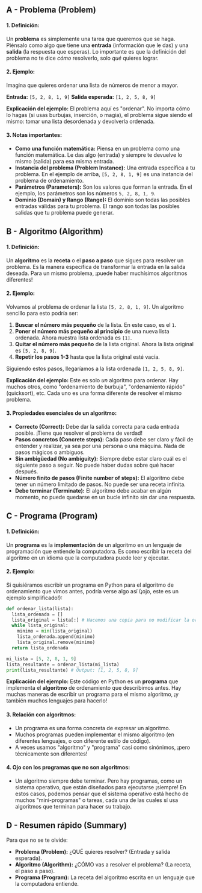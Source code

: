 ## A - Problema (Problem)

#### 1. **Definición:**

Un **problema** es simplemente una tarea que queremos que se haga. Piénsalo como algo que tiene una **entrada** (información que le das) y una **salida** (la respuesta que esperas). Lo importante es que la definición del problema no te dice _cómo_ resolverlo, solo _qué_ quieres lograr.

#### 2. **Ejemplo:**

Imagina que quieres ordenar una lista de números de menor a mayor.

**Entrada:** `[5, 2, 8, 1, 9]`
**Salida esperada:** `[1, 2, 5, 8, 9]`

**Explicación del ejemplo:**
El problema aquí es "ordenar". No importa cómo lo hagas (si usas burbujas, inserción, o magia), el problema sigue siendo el mismo: tomar una lista desordenada y devolverla ordenada.

#### 3. **Notas importantes:**

- **Como una función matemática:** Piensa en un problema como una función matemática. Le das algo (entrada) y siempre te devuelve lo mismo (salida) para esa misma entrada.
- **Instancia del problema (Problem Instance):** Una entrada específica a tu problema. En el ejemplo de arriba, `[5, 2, 8, 1, 9]` es una instancia del problema de ordenamiento.
- **Parámetros (Parameters):** Son los valores que forman la entrada. En el ejemplo, los parámetros son los números `5, 2, 8, 1, 9`.
- **Dominio (Domain) y Rango (Range):** El dominio son todas las posibles entradas válidas para tu problema. El rango son todas las posibles salidas que tu problema puede generar.

## B - Algoritmo (Algorithm)

#### 1. **Definición:**

Un **algoritmo** es la **receta** o el **paso a paso** que sigues para resolver un problema. Es la manera específica de transformar la entrada en la salida deseada. Para un mismo problema, ¡puede haber muchísimos algoritmos diferentes!

#### 2. **Ejemplo:**

Volvamos al problema de ordenar la lista `[5, 2, 8, 1, 9]`. Un algoritmo sencillo para esto podría ser:

1.  **Buscar el número más pequeño** de la lista. En este caso, es el `1`.
2.  **Poner el número más pequeño al principio** de una nueva lista ordenada. Ahora nuestra lista ordenada es `[1]`.
3.  **Quitar el número más pequeño** de la lista original. Ahora la lista original es `[5, 2, 8, 9]`.
4.  **Repetir los pasos 1-3** hasta que la lista original esté vacía.

Siguiendo estos pasos, llegaríamos a la lista ordenada `[1, 2, 5, 8, 9]`.

**Explicación del ejemplo:**
Este es solo _un_ algoritmo para ordenar. Hay muchos otros, como "ordenamiento de burbuja", "ordenamiento rápido" (quicksort), etc. Cada uno es una forma diferente de resolver el mismo problema.

#### 3. **Propiedades esenciales de un algoritmo:**

- **Correcto (Correct):** Debe dar la salida correcta para cada entrada posible. ¡Tiene que resolver el problema de verdad!
- **Pasos concretos (Concrete steps):** Cada paso debe ser claro y fácil de entender y realizar, ya sea por una persona o una máquina. Nada de pasos mágicos o ambiguos.
- **Sin ambigüedad (No ambiguity):** Siempre debe estar claro cuál es el siguiente paso a seguir. No puede haber dudas sobre qué hacer después.
- **Número finito de pasos (Finite number of steps):** El algoritmo debe tener un número limitado de pasos. No puede ser una receta infinita.
- **Debe terminar (Terminate):** El algoritmo debe acabar en algún momento, no puede quedarse en un bucle infinito sin dar una respuesta.

## C - Programa (Program)

#### 1. **Definición:**

Un **programa** es la **implementación** de un algoritmo en un lenguaje de programación que entiende la computadora. Es como escribir la receta del algoritmo en un idioma que la computadora puede leer y ejecutar.

#### 2. **Ejemplo:**

Si quisiéramos escribir un programa en Python para el algoritmo de ordenamiento que vimos antes, podría verse algo así (¡ojo, este es un ejemplo simplificado!):

```python
def ordenar_lista(lista):
  lista_ordenada = []
  lista_original = lista[:] # Hacemos una copia para no modificar la original directamente
  while lista_original:
    minimo = min(lista_original)
    lista_ordenada.append(minimo)
    lista_original.remove(minimo)
  return lista_ordenada

mi_lista = [5, 2, 8, 1, 9]
lista_resultante = ordenar_lista(mi_lista)
print(lista_resultante) # Output: [1, 2, 5, 8, 9]
```

**Explicación del ejemplo:**
Este código en Python es un **programa** que implementa el **algoritmo** de ordenamiento que describimos antes. Hay muchas maneras de escribir un programa para el mismo algoritmo, ¡y también muchos lenguajes para hacerlo!

#### 3. **Relación con algoritmos:**

- Un programa es una forma concreta de expresar un algoritmo.
- Muchos programas pueden implementar el mismo algoritmo (en diferentes lenguajes, o con diferente estilo de código).
- A veces usamos "algoritmo" y "programa" casi como sinónimos, ¡pero técnicamente son diferentes!

#### 4. **Ojo con los programas que no son algoritmos:**

- Un algoritmo siempre debe terminar. Pero hay programas, como un sistema operativo, que están diseñados para ejecutarse ¡siempre! En estos casos, podemos pensar que el sistema operativo está hecho de muchos "mini-programas" o tareas, cada una de las cuales sí usa algoritmos que terminan para hacer su trabajo.

## D - Resumen rápido (Summary)

Para que no se te olvide:

- **Problema (Problem):** ¿QUÉ quieres resolver? (Entrada y salida esperada).
- **Algoritmo (Algorithm):** ¿CÓMO vas a resolver el problema? (La receta, el paso a paso).
- **Programa (Program):** La receta del algoritmo escrita en un lenguaje que la computadora entiende.

